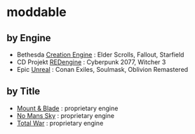 # moddable

## by Engine

- Bethesda [Creation Engine](https://github.com/df15h-moddable/df15h-ce-public) : Elder Scrolls, Fallout, Starfield
- CD Projekt [REDengine](https://github.com/df15h-moddable/red) : Cyberpunk 2077, Witcher 3
- Epic [Unreal](https://github.com/df15h-moddable/unreal) : Conan Exiles, Soulmask, Oblivion Remastered

## by Title
  
- [Mount & Blade](https://github.com/df15h-moddable/mount-and-blade) : proprietary engine
- [No Mans Sky](https://github.com/df15h-moddable/no-mans-sky) : proprietary engine
- [Total War](https://github.com/df15h-moddable/total-war) : proprietary engine
